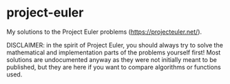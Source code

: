 # project-euler
My solutions to the Project Euler problems (https://projecteuler.net/).

DISCLAIMER: in the spirit of Project Euler, you should always try to solve the mathematical and implementation parts of the problems yourself first! Most solutions are undocumented anyway as they were not initially meant to be published, but they are here if you want to compare algorithms or functions used.
